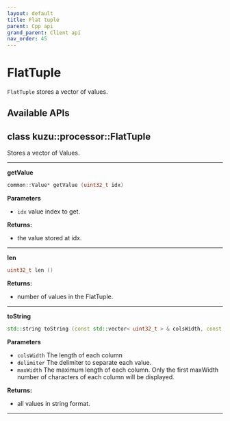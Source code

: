 ```yaml
---
layout: default
title: Flat tuple
parent: Cpp api
grand_parent: Client api
nav_order: 45
---
```


# FlatTuple
`FlatTuple` stores a vector of values.


## Available APIs
## class kuzu::processor::FlatTuple

Stores a vector of Values.  

---
**getValue**

```c++
common::Value* getValue (uint32_t idx)
```

**Parameters**
- `idx` value index to get. 

**Returns:**
- the value stored at idx. 

---
**len**

```c++
uint32_t len ()
```

**Returns:**
- number of values in the FlatTuple. 

---
**toString**

```c++
std::string toString (const std::vector< uint32_t > & colsWidth, const std::string & delimiter = '|', uint32_t maxWidth = -1)
```

**Parameters**
- `colsWidth` The length of each column 
- `delimiter` The delimiter to separate each value. 
- `maxWidth` The maximum length of each column. Only the first maxWidth number of characters of each column will be displayed. 

**Returns:**
- all values in string format. 

---
